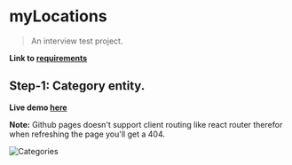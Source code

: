 # myLocations
> An interview test project.

**Link to [requirements](https://drive.google.com/file/d/1mS_QGfTcY5Tpqo_78V-gCJSCThfjczIN/view?usp=sharing)**

## Step-1: Category entity.

**Live demo [here](https://nadavshaar.github.io/myLocations/)** 

**Note:** Github pages doesn't support client routing like react router therefor when refreshing the page you'll get a 404.

![Categories](https://user-images.githubusercontent.com/8030614/95834903-3d2a8280-0d46-11eb-9ce7-e59273638a4c.gif)
